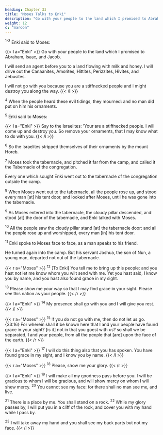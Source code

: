 ```yaml
---
heading: Chapter 33
title: "Moses Talks to Enki"
description: "Go with your people to the land which I promised to Abraham, Isaac, and Jacob."
weight: 12
c: "maroon"
---
```



<sup>1-3</sup> Enki said to Moses:

{{< l a="Enki" >}}
Go with your people to the land which I promised to Abraham, Isaac, and Jacob.

<!-- , saying, Unto your seed will
I give it:  -->

I will send an agent before you to a land flowing with milk and honey. I will drive out the Canaanites, Amorites, Hittites, Perizzites, Hivites, and Jebusites. 

I will not go with you because you are a stiffnecked people and I might destroy you along the way.
{{< /l >}}

<sup>4</sup> When the people heard these evil tidings, they mourned: and no man did put on him his ornaments. 

<sup>5</sup> Enki said to Moses:

{{< l a="Enki" >}}
Say to the Israelites: 'Your are a stiffnecked people. I will come up and destroy you. So remove your ornaments, that I may know what to do with you. 
{{< /l >}}


<sup>6</sup> So the Israelites stripped themselves of their ornaments by the mount Horeb. 

<sup>7</sup> Moses took the tabernacle, and pitched it far from the camp, and called it the Tabernacle of the congregation.

Every one which sought Enki went out to the tabernacle of the congregation outside the camp.

<sup>8</sup> When Moses went out to the tabernacle, all the people rose up, and stood every man [at] his tent door, and looked after Moses, until he was gone into the tabernacle. 

<sup>9</sup> As Moses entered into the tabernacle, the cloudy pillar descended, and stood [at] the door of the tabernacle, and Enki talked with Moses.

<sup>10</sup> All the people saw the cloudy pillar stand [at] the tabernacle door: and all the people rose up and worshipped, every man [in] his tent door. 

<sup>11</sup> Enki spoke to Moses face to face, as a man speaks to his friend.

He turned again into the camp. But his servant Joshua, the son of Nun, a young man, departed not out of the tabernacle.


{{< r a="Moses" >}}
<sup>12</sup> [To Enki] You tell me to bring up this people: and you hast not let me know whom you wilt send with me. Yet you hast said, I know you by name, and you hast also found grace in my sight. 

<sup>13</sup> Please show me your way so that I may find grace in your sight. Please see this nation as your people. 
{{< /r >}}


<!-- Now therefore, I pray you, if I have found grace in your sight, shew me now your way, that I may know you, that I : and consider that -->

{{< l a="Enki" >}}
<sup>14</sup> My presence shall go with you and I will give you rest.
{{< /l >}}

{{< r a="Moses" >}}
<sup>15</sup> If you do not go with me, then do not let us go. {33:16} For wherein shall it be known here that I and your people have found grace in your sight? [is it] not in that you goest with us? so shall we be separated, I and your people, from all the people that [are] upon the face of the earth. 
{{< /r >}}

{{< l a="Enki" >}}
<sup>17</sup> I will do this thing also that you has spoken. You have found grace in my sight, and I know you by name. 
{{< /l >}}


{{< r a="Moses" >}}
<sup>18</sup> Please, show me your glory. 
{{< /r >}}

<!-- proclaim my the name of Enki before you; and will -->
{{< l a="Enki" >}}
<sup>19</sup> I will make all my goodness pass before you. I will be gracious to whom I will be gracious, and will show mercy on whom I will shew mercy. <sup>20</sup> You cannot see my face: for there shall no man see me, and live. 

<sup>21</sup> There is a place by me. You shall stand on a rock. <sup>22</sup> While my glory passes by, I will put you  in a cliff of the rock, and cover you with my hand while I pass by.

<sup>23</sup> I will take away my hand and you shall see my back parts but not my face.
{{< /l >}}
